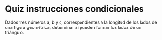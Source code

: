 # Quiz instrucciones condicionales

Dados tres números a, b y c, correspondientes a la longitud de los lados de una figura geométrica, determinar si pueden formar los lados de un triángulo.
